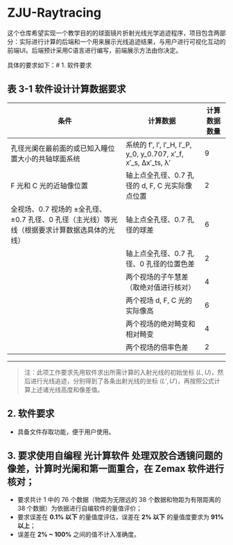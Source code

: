 # ZJU-Raytracing

这个仓库希望实现一个教学目的的球面镜片折射光线光学追迹程序，项目包含两部分：实际进行计算的后端和一个用来展示光线追迹结果，与用户进行可视化互动的前端UI。后端预计采用C语言进行编写，前端展示方法由你决定。

具体的要求如下：# 1. 软件要求

## 表 3-1 软件设计计算数据要求

| 条件 | 计算数据 | 计算数据数量 |
|------|----------|----------------|
| 孔径光阑在最前面的或已知入瞳位置大小的共轴球面系统 | 系统的 f′, l′, l′_H, l′_P, y_0, y_0.707, x′_f, x′_s, Δx′_ts, λ′ | 9 |
| F 光和 C 光的近轴像位置 | 轴上点全孔径、0.7 孔径的 d, F, C 光实际像点位置 | 2 |
| 全视场、0.7 视场的 ±全孔径、±0.7 孔径、0 孔径（主光线）等光线（根据要求计算数据选具体的光线） | 轴上点全孔径、0.7 孔径的球差 | 6 |
| | 轴上点全孔径、0.7 孔径、0 孔径的位置色差 | 2 |
| | 两个视场的子午慧差（取绝对值进行核对） | 4 |
| | 两个视场 d, F, C 光的实际像高 | 6 |
| | 两个视场的绝对畸变和相对畸变 | 4 |
| | 两个视场的倍率色差 | 2 |

---

> 注：此项工作要求先用软件求出所需计算的入射光线的初始坐标 $(L, U)$，然后进行光线追迹，分别得到了各条出射光线的坐标 $(L', U')$，再按照公式计算上述诸光线高度和像差值。

## 2. 软件要求

- 具备文件存取功能，便于用户使用。

## 3. 要求使用自编程 **光计算软件** 处理双胶合透镜问题的像差，计算时光阑和第一面重合，在 Zemax 软件进行核对；
- 要求共计 1 中的 76 个数据（物距为无限远的 38 个数据和物距为有限距离的 38 个数据）为依据进行自编软件的量值评价；
- 要求误差在 **0.1% 以下** 的量值度评估，误差在 **2% 以下** 的量值度要求为 **91% 以上**；
- 误差在 **2% ~ 100%** 之间的值不计入准确度。
